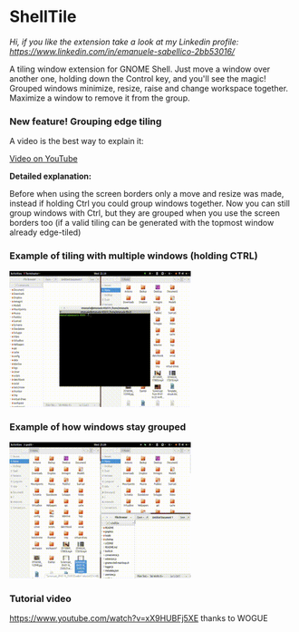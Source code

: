 # ShellTile

*Hi, if you like the extension take a look at my Linkedin profile: https://www.linkedin.com/in/emanuele-sabellico-2bb53016/*

A tiling window extension for GNOME Shell. Just move a window over another one, holding down the Control key, and you'll see the magic! Grouped windows minimize, resize, raise and change workspace together. Maximize a window to remove it from the group.

### New feature! Grouping edge tiling

A video is the best way to explain it:

[Video on YouTube](https://www.youtube.com/watch?v=hNncF9Pc6PY)

**Detailed explanation:**

Before when using the screen borders only a move and resize was made, instead if holding Ctrl you could group windows together. Now you can still group windows with Ctrl, but they are grouped when you use the screen borders too (if a valid tiling can be generated with the topmost window already edge-tiled)

### Example of tiling with multiple windows (holding CTRL)

![tiling windows](/README/img/window_tiling.gif)

### Example of how windows stay grouped

![tiling windows](/README/img/coordinated_actions.gif)

### Tutorial video

https://www.youtube.com/watch?v=xX9HUBFj5XE
thanks to WOGUE
